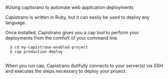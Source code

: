 #Using capitsrano to automate web application deployments

Capistrano is written in Ruby, but it can easily be used to deploy any language.

Once installed, Capistrano gives you a cap tool to perform your deployments from the comfort of your command line.
```
  $ cd my-capistrano-enabled-project
  $ cap production deploy
  
```
When you run cap, Capistrano dutifully connects to your server(s) via SSH and executes the steps necessary to deploy your project.

